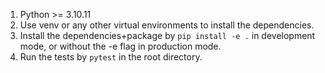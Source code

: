 1. Python >= 3.10.11 
2. Use venv or any other virtual environments to install the dependencies.
3. Install the dependencies+package by ```pip install -e .``` in development mode, or without the -e flag in production mode.
4. Run the tests by ```pytest``` in the root directory.